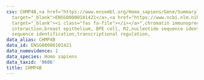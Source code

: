 ```yaml
---
csv: CHMP4B,<a href="https://www.ensembl.org/Homo_sapiens/Gene/Summary?db=core;g=ENSG00000101421"
  target="_blank">ENSG00000101421</a>,<a href="https://www.ncbi.nlm.nih.gov/pubmed/22863008"
  target="_blank"><i class="fas fa-file"></i></a>",chromatin immunoprecipitation assay,direct
  interaction,breast epithelium, BPE cell, R2,nucleotide sequence identification,nucleotide
  sequence identification,transcriptional regulation,
data_alias: CHMP4B
data_id: ENSG00000101421
data_numevidence: 1
data_species: Homo sapiens
data_taxid: '9606'
title: CHMP4B
---
```

